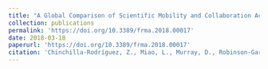 ```yaml
---
title: "A Global Comparison of Scientific Mobility and Collaboration According to National Scientific Capacities"
collection: publications
permalink: 'https://doi.org/10.3389/frma.2018.00017'
date: 2018-03-18
paperurl: 'https://doi.org/10.3389/frma.2018.00017'
citation: 'Chinchilla-Rodríguez, Z., Miao, L., Murray, D., Robinson-García, N., Costas, R., & Sugimoto, C. R. (2018).  Frontiers in Research Metrics and Analytics, 3.'
---
```


